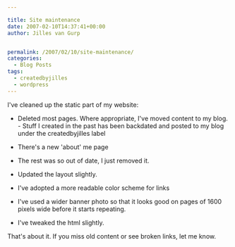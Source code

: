 ```yaml
---

title: Site maintenance
date: 2007-02-10T14:37:41+00:00
author: Jilles van Gurp


permalink: /2007/02/10/site-maintenance/
categories:
  - Blog Posts
tags:
  - createdbyjilles
  - wordpress
---
```

I've cleaned up the static part of my website:

- Deleted most pages. Where appropriate, I've moved content to my blog. - Stuff I created in the past has been backdated and posted to my blog under the createdbyjilles label
- There's a new 'about' me page
- The rest was so out of date, I just removed it.


- Updated the layout slightly.

- I've adopted a more readable color scheme for links
- I've used a wider banner photo so that it looks good on pages of 1600 pixels wide before it starts repeating.
- I've tweaked the html slightly.



That's about it. If you miss old content or see broken links, let me know.